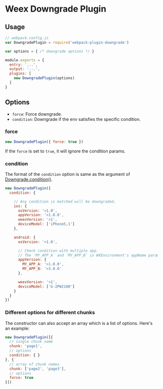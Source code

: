 # Weex Downgrade Plugin

## Usage

```js
// webpack.config.js
var DowngradePlugin = require('webpack-plugin-downgrade')

var options = { /* downgrade options */ }

module.exports = {
  entry: '...',
  output: '...',
  plugins: [
    new DowngradePlugin(options)
  ]
}
```

## Options

+ `force`: Force downgrade.
+ `condition`: Downgrade if the env satisfies the specific condition.

### force

```js
new DowngradePlugin({ force: true })
```

If the `force` is set to `true`, it will ignore the condition params.

### condition

The format of the `condition` option is same as the argument of [Downgrade.condition()](../README.md).

```js
new DowngradePlugin({
  condition: {

    // Any condition is matched will be downgraded.
    ios: {
      osVersion: '>1.0',
      appVersion: '>1.0.0',
      weexVersion: '>1',
      deviceModel: ['iPhone5,1']
    },

    android: {
      osVersion: '>1.0',

      // Check condition with multiple app.
      // The `MY_APP_A` and `MY_APP_B` is WXEnvironment's appName param.
      appVersion: {
        MY_APP_A: '>1.0.0',
        MY_APP_B: '>3.0.0'
      },

      weexVersion: '>1',
      deviceModel: ['G-2PW2100']
    }
  }
})
```

### Different options for different chunks

The constructor can also accept an array which is a list of options. Here's an example:

```javascript
new DowngradePlugin([{
  // single chunk name
  chunk: 'page1',
  // options
  condition: { }
}, {
  // array of chunk names
  chunk: ['page2', 'page3'],
  // options
  force: true
}])
```

